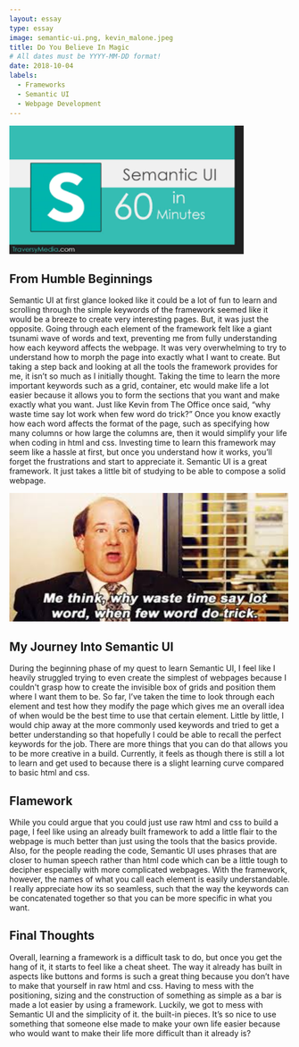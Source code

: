 ```yaml
---
layout: essay
type: essay
image: semantic-ui.png, kevin_malone.jpeg
title: Do You Believe In Magic
# All dates must be YYYY-MM-DD format!
date: 2018-10-04
labels:
  - Frameworks
  - Semantic UI
  - Webpage Development
---
```


<img src="../images/semantic-ui.png" height="230" width="420">
 
<h2>From Humble Beginnings</h2>

Semantic UI at first glance looked like it could be a lot of fun to learn and scrolling through the simple keywords of the framework seemed like it would be a breeze to create very interesting pages. But, it was just the opposite. Going through each element of the framework felt like a giant tsunami wave of words and text, preventing me from fully understanding how each keyword affects the webpage. It was very overwhelming to try to understand how to morph the page into exactly what I want to create. But taking a step back and looking at all the tools the framework provides for me, it isn’t so much as I initially thought. Taking the time to learn the more important keywords such as a grid, container, etc would make life a lot easier because it allows you to form the sections that you want and make exactly what you want. Just like Kevin from The Office once said, “why waste time say lot work when few word do trick?” Once you know exactly how each word affects the format of the page, such as specifying how many columns or how large the columns are, then it would simplify your life when coding in html and css. Investing time to learn this framework may seem like a hassle at first, but once you understand how it works, you’ll forget the frustrations and start to appreciate it. Semantic UI is a great framework. It just takes a little bit of studying to be able to compose a solid webpage. 
  

<img src="../images/kevin_malone.jpeg" height="230" width="500">
  
<h2>My Journey Into Semantic UI</h2>

During the beginning phase of my quest to learn Semantic UI, I feel like I heavily struggled trying to even create the simplest of webpages because I couldn't grasp how to create the invisible box of grids and position them where I want them to be. So far, I’ve taken the time to look through each element and test how they modify the page which gives me an overall idea of when would be the best time to use that certain element. Little by little, I would chip away at the more commonly used keywords and tried to get a better understanding so that hopefully I could be able to recall the perfect keywords for the job. There are more things that you can do that allows you to be more creative in a build. Currently, it feels as though there is still a lot to learn and get used to because there is a slight learning curve compared to basic html and css. 

<h2>Flamework</h2>

While you could argue that you could just use raw html and css to build a page, I feel like using an already built framework to add a little flair to the webpage is much better than just using the tools that the basics provide. Also, for the people reading the code, Semantic UI uses phrases that are closer to human speech rather than html code which can be a little tough to decipher especially with more complicated webpages. With the framework, however, the names of what you call each element is easily understandable. I really appreciate how its so seamless, such that the way the keywords can be concatenated together so that you can be more specific in what you want. 

<h2>Final Thoughts</h2>

Overall, learning a framework is a difficult task to do, but once you get the hang of it, it starts to feel like a cheat sheet. The way it already has built in aspects like buttons and forms is such a great thing because you don’t have to make that yourself in raw html and css. Having to mess with the positioning, sizing and the construction of something as simple as a bar is made a lot easier by using a framework. Luckily, we got to mess with Semantic UI and the simplicity of it. the built-in pieces. It’s so nice to use something that someone else made to make your own life easier because who would want to make their life more difficult than it already is? 

